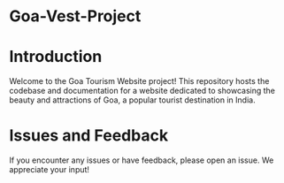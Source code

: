# Goa-Vest-Project

# Introduction
Welcome to the Goa Tourism Website project! This repository hosts the codebase and documentation for a website dedicated to showcasing the beauty and attractions of Goa, a popular tourist destination in India.

# Issues and Feedback
If you encounter any issues or have feedback, please open an issue. We appreciate your input!
